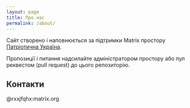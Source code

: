 ```yaml
---
layout: page
title: Про нас
permalink: /about/
---
```


Сайт створено і наповнюється за підтримки Matrix простору [Патріотична Україна](https://matrix.to/#/#ukraine.all:matrix.org).

Пропозиції і питання надсилайте адміністратором простору або пул реквестом (pull request) до цього репозиторію.

## Контакти

@rxxjfqhx:matrix.org
